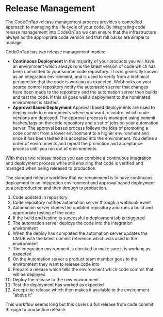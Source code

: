 # Release Management

The CodeOnTap release management process provides a controlled approach to managing the life cycle of your code. By integrating code release management into CodeOnTap we can ensure that the infrastructure always as the appropriate code version and that roll backs are simple to manage

CodeOnTap has two release management modes:

- **Continuous Deployment**
    In the majority of your products you will have an environment which always runs the latest version of code which has been committed to your source code repository. This is generally known as an integration environment, and is used to verify from a technical perspective that the code is working as expected. Webhooks on your source control repository notify the automation server that changes have been made to the repository and the automation server then builds and test the code. If this all goes well a deployment to the nominated environment is started.
- **Approval Based Deployment**
    Approval based deployments are used to deploy code to environments where you want to control which code versions are deployed. The approval process is managed using commit hashes/tags on the code repository and a set of jobs on your automation server. The approval based process follows the idea of promoting a code commit from a lower environment to a higher environment and once it has been tested it is accepted into the environment. You define a order of environments and repeat the promotion and acceptance  process until you run out of environments.

With these two release modes you can combine a continuous integration and deployment process while still ensuring that code is verified and managed when being released to production.

The standard release workflow that we recommend is to have continuous deployment to an integration environment and approval based deployment to a preproduction and then through to production.

1. Code updated in repository
2. Code repository notifies automation server through a webhook event
3. Automation server clones the updated repository and runs a build and appropriate testing of the code
4. If the build and testing is successful a deployment job is triggered
5. The automation server deploys the code into the integration environment
6. When the deploy has completed the automation server updates the CMDB with the latest commit reference which was used in the environment
7. The integration environment is checked to make sure it is working as expected
8. On the Automation server a product team member goes to the environment they want to release code into
9. Prepare a release which tells the environment which code commit that will be deployed
10. Deploy the release to the new environment
11. Test the deployment has worked as expected
12. Accept the release which then makes it available to the environment "above it"

This workflow seems long but this covers a full release from code commit through to production release
